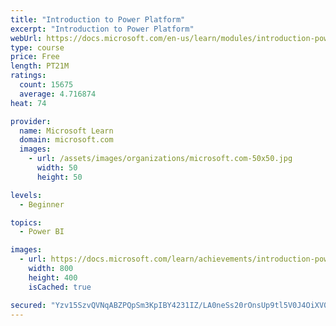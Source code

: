 ```yaml
---
title: "Introduction to Power Platform"
excerpt: "Introduction to Power Platform"
webUrl: https://docs.microsoft.com/en-us/learn/modules/introduction-power-platform/
type: course
price: Free
length: PT21M
ratings:
  count: 15675
  average: 4.716874
heat: 74

provider:
  name: Microsoft Learn
  domain: microsoft.com
  images:
    - url: /assets/images/organizations/microsoft.com-50x50.jpg
      width: 50
      height: 50

levels:
  - Beginner

topics:
  - Power BI

images:
  - url: https://docs.microsoft.com/learn/achievements/introduction-power-platform-social.png
    width: 800
    height: 400
    isCached: true

secured: "Yzv15SzvQVNqABZPQpSm3KpIBY4231IZ/LA0neSs20rOnsUp9tl5V0J4OiXV0QZBEGXNdi/FSJB4BBwCDt4lrCvWn3LHlFR9FfcQa1VxBMuYM9CaTibrRdBFFlKbCPV7brjWUH+u9a0qj5D99NTKMvGEEkvbggw3a6tDjcfXaaMv7B7mv0/50kPNynjAsc8Z4r4ONpYP+KPB3zMn4U73KU7ifRaMrurh4kLT6eUlJfmTlIB8syHAiPzkffOe6gMR0Qeev9wB8EPJqngtbtDqjZglDvroeTLmzL+NdRmFPGUuLW/e1yuxLIeP/9kDhnMtUd5ZH5KcDJYAPP+9Ux0I9rlqBrDOU3odYmkQpPYa0En6wFTdL0cLd9EY+7wzfpaXG5tWJEXra5P9TVkH4/+2UA4TJtY22yodl4Iuua/Hz/qyKrlM/FCEU9FA8oQKldu2;c/Mj8WuOziMls68CW3TmyA=="
---
```


